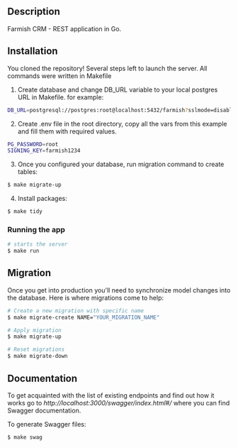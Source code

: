 ## Description

Farmish CRM - REST application in Go.

## Installation

You cloned the repository! Several steps left to launch the server. All commands were written in Makefile

1. Create database and change DB_URL variable to your local postgres URL in Makefile. for example:

```bash
DB_URL=postgresql://postgres:root@localhost:5432/farmish?sslmode=disable
```

2. Create .env file in the root directory, copy all the vars from this example and fill them with required values.

```bash
PG_PASSWORD=root
SIGNING_KEY=farmish1234
```

3. Once you configured your database, run migration command to create tables:

```bash
$ make migrate-up
```

4. Install packages:

```bash
$ make tidy
```

### Running the app

```bash
# starts the server
$ make run
```

## Migration

Once you get into production you'll need to synchronize model changes into the database. Here is where migrations come to help:

```bash
# Create a new migration with specific name
$ make migrate-create NAME="YOUR_MIGRATION_NAME"
```

```bash
# Apply migration
$ make migrate-up
```

```bash
# Reset migrations
$ make migrate-down
```

## Documentation

To get acquainted with the list of existing endpoints and find out how it works go to _http://localhost:3000/swagger/index.html#/_ where you can find Swagger documentation.

To generate Swagger files:

```bash
$ make swag
```

